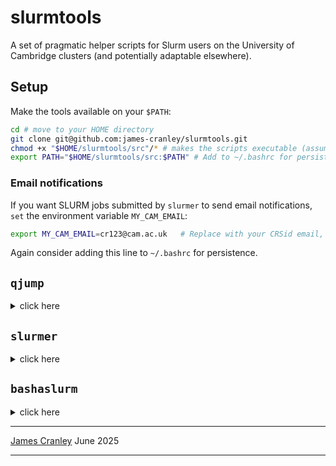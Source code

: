 # slurmtools

A set of pragmatic helper scripts for Slurm users on the University of Cambridge clusters (and potentially adaptable elsewhere).

## Setup

Make the tools available on your `$PATH`:

```bash
cd # move to your HOME directory
git clone git@github.com:james-cranley/slurmtools.git
chmod +x "$HOME/slurmtools/src"/* # makes the scripts executable (assumes you cloned the repo into HOME)
export PATH="$HOME/slurmtools/src:$PATH" # Add to ~/.bashrc for persistence
```

### Email notifications

If you want SLURM jobs submitted by `slurmer` to send email notifications, `set` the environment variable `MY_CAM_EMAIL`:

```bash
export MY_CAM_EMAIL=cr123@cam.ac.uk   # Replace with your CRSid email, 
```

Again consider adding this line to `~/.bashrc` for persistence.

## `qjump`
<details>
<summary>click here</summary>

Identifies the Slurm partition with the **lowest** "Highest Priority" value among pending jobs blocked by the Priority reason, as a heuristic for the likely shortest queue.
Partitions are separated into CPU and GPU classes; edit the lists in the `qjump` script as needed.

**Usage:**

```bash
qjump                # returns optimal CPU queue (default)
qjump --device gpu   # returns optimal GPU queue
qjump --table        # print table of all queues (with pending job stats)
```

Output is a single partition name (unless `--table` is used).

Credit: [Theo Nelson](mailto:tmn2126@columbia.edu) for the original idea.

</details>

## `slurmer`
<details>
<summary>click here</summary>

Generates SLURM submission scripts from a plain text file of commands. By default commands will be executed in series, however there is a seamless parallelisation (`--array` or `--parallel`) if each line is an independent job. It is particularly helpful when running multiple commands with varying parameterisations (i.e. bioinformatics...) because it reduces the slurm submission headache to creating a text file with one command per row. It also handles one-line jobs perfectly fine, making it flexible for all you slurm submissions.

**Key features:**

* **Partition selection**:

  * Default is "auto": for CPU jobs, picks the optimal partition via `qjump`; for GPU jobs, picks via `qjump --device gpu`.
  * Override with `-p <partition>`.
* **Execution modes**:

  * **Serial**: (default) runs commands one after another (`parallel -j1`).
  * **Parallel**: runs commands concurrently with GNU Parallel (`--parallel`). Jobs share the requested resource.
  * **Array**: creates a SLURM array job, one command per task (`--array`). Each job gets the requested resource.
* **Logging**:

  * Each job’s logs are placed in a `logs/<job-name>/` directory by default.
  * Each in non-array mode, each individual command (line from commands text file) has its own stderr and stdout.
  * For future reference/debugging, the commands file and script file are kept in the logs diretory.
* **Email notification**:

  * Only included if `MY_CAM_EMAIL` is set.
* **Conda**:

  * Optionally activate a specified conda environment.
* **GPU jobs**:

  * Optional CUDA MPS for multi-process sharing with `--parallel`.

**Basic usage:**

```bash
slurmer <cmdfile> -J <job-name> -t <hours> -c <cores>
```

**Examples:**

Example `commands.txt`:
```bash
python myGPUscript.py --input A --anotherflag B
python myGPUscript.py --input B --anotherflag D
```

> **Top Tip:**  
> Check for outfile existence at the start of your script (optionally allowing a force-overwrite).  
> This prevents wasted computation on retries (e.g. after a `TIMEOUT`).

Example `slurmer` calls:
```bash
slurmer commands.txt -J testjob -t 2 -c 4                  # serial (default)
slurmer commands.txt -J testjob -t 2 -c 4 --parallel       # run all commands concurrently
slurmer commands.txt -J testjob -t 2 -g 1 --array          # as a SLURM array, 1 GPU each
slurmer commands.txt -J testjob -t 2 -g 1 --parallel       # concurrently, sharing 1 GPU
slurmer commands.txt -J testjob -t 2 -c 4 --conda myenv    # run in conda environment
```

Example `slurmer`-generated script:
```bash
slurmer -g 1 -t 1 -J slurm_parallel_gpu --conda scanpy --parallel test_cmds.txt
>>> OUTPUT: slurm_parallel_gpu.sh

#!/bin/bash
#SBATCH -p ampere
#SBATCH -A TEICHMANN-SL3-GPU
#SBATCH -N 1
#SBATCH -n 1
#SBATCH --gres=gpu:1
#SBATCH -t 1:00:00
#SBATCH -J slurm_parallel_gpu
#SBATCH -e ./logs/slurm_parallel_gpu/%x.e%A
#SBATCH -o ./logs/slurm_parallel_gpu/%x.o%A
#SBATCH --mail-type=ALL
#SBATCH --mail-user=jc2226@cam.ac.uk

eval "$(conda shell.bash hook)"
conda activate scanpy

module load parallel/20240922
# ---- CUDA MPS for multi-process GPU sharing ------------
MPS_BASE="${TMPDIR:-/tmp}/mps_${SLURM_JOB_ID}"
mkdir -p "${MPS_BASE}"
export CUDA_MPS_PIPE_DIRECTORY="${MPS_BASE}"
export CUDA_MPS_LOG_DIRECTORY="${MPS_BASE}"
nvidia-cuda-mps-control -d

mkdir -p ./logs/slurm_parallel_gpu
parallel --result ./logs/slurm_parallel_gpu/{#}/{#} < test_cmds.txt

echo quit | nvidia-cuda-mps-control
```

Example of logging (same commands run in serial, parallel and array):
```bash
.
├── commands.txt
├── logs
│   ├── slurm_array
│   │   ├── commands.txt
│   │   ├── slurm_array.10805579.e
│   │   ├── slurm_array.10805579.o
│   │   └── slurm.sh
│   ├── slurm_parallel
│   │   ├── cmd1
│   │   ├── cmd1.err
│   │   ├── cmd1.seq
│   │   ├── cmd2
│   │   ├── cmd2.err
│   │   ├── cmd2.seq
│   │   ├── cmd3
│   │   ├── cmd3.err
│   │   ├── cmd3.seq
│   │   ├── commands.txt
│   │   ├── slurm_parallel.10805577.e
│   │   ├── slurm_parallel.10805577.o
│   │   └── slurm.sh
│   └── slurm_serial
│       ├── cmd1
│       ├── cmd1.err
│       ├── cmd1.seq
│       ├── cmd2
│       ├── cmd2.err
│       ├── cmd2.seq
│       ├── cmd3
│       ├── cmd3.err
│       ├── cmd3.seq
│       ├── commands.txt
│       ├── slurm_serial.10805576.e
│       ├── slurm_serial.10805576.o
│       └── slurm.sh
├── reset.sh
├── slurm_array.sh
├── slurm_parallel.sh
├── slurm_serial.sh
└── test.sh
```

**Arguments of note:**

* `-c <cores>`: required for CPU jobs.
* `-g <gpus>`: triggers GPU job mode.
* `-J <name>`: sets the SLURM job name.
* `-t <hours>`: sets walltime (hours).
* `--parallel` / `--array`: mutually exclusive execution modes.
* `--conda <env>`: activates a named conda environment before running commands.

The script outputs a batch file named `<job-name>.sh` and prints log/submit instructions.

**One-liner:**

Running `slurmer` generates a slurm script, enabling inspection. This can then be dispatched with `sbatch slurmeroutputscript.sh`. Alternatively, you can pipe the output directly to `sbatch`, like so:

```bash
slurmer commands.txt -J my_job -t 1 -c 2 | sbatch
```

**Dependencies:**

* Python 3
* `GNU Parallel` (loaded via module inside the batch script)
* `qjump` script (on PATH or in the same directory as `slurmer`)

**Testing:**

You can test whether it works on your system by running:

```bash
cd ~/slurmtools/test # go to test area
bash test.sh
```

Then inspect the logs / errors. To reset run `bash reset.sh`.
</details>

## `bashaslurm`
<details>
<summary>click here</summary>

Strips all `#SBATCH` lines from a SLURM script, so you can safely run the body of a batch script interactively (e.g., via `sintr`):

```bash
bashaslurm slurmscript.sh
```

The result is printed to standard output.
</details>

---

[James Cranley](jc2226@cam.ac.uk)
June 2025

---
